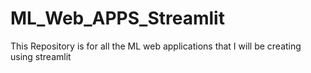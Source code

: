 # ML_Web_APPS_Streamlit
This Repository is for all the ML web applications that I will be creating using streamlit  
